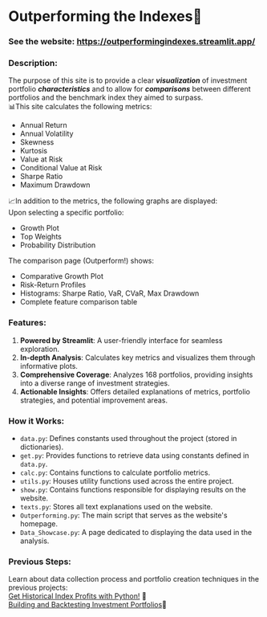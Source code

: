 # Outperforming the Indexes🚀
### See the website: https://outperformingindexes.streamlit.app/
### Description:
The purpose of this site is to provide a clear ***visualization*** of investment portfolio ***characteristics*** and to allow for ***comparisons*** between different portfolios and the benchmark index they aimed to surpass.  
📊This site calculates the following metrics:
- Annual Return
- Annual Volatility
- Skewness
- Kurtosis
- Value at Risk
- Conditional Value at Risk
- Sharpe Ratio
- Maximum Drawdown

📈In addition to the metrics, the following graphs are displayed:  
Upon selecting a specific portfolio:
- Growth Plot
- Top Weights
- Probability Distribution
 
The comparison page (Outperform!) shows:  
- Сomparative Growth Plot
- Risk-Return Profiles
- Histograms: Sharpe Ratio, VaR, CVaR, Max Drawdown
- Complete feature comparison table

### Features:
1. **Powered by Streamlit**: A user-friendly interface for seamless exploration.
2. **In-depth Analysis**: Calculates key metrics and visualizes them through informative plots.
3. **Comprehensive Coverage**: Analyzes 168 portfolios, providing insights into a diverse range of investment strategies.
4. **Actionable Insights**: Offers detailed explanations of metrics, portfolio strategies, and potential improvement areas.

### How it Works:
- ```data.py```: Defines constants used throughout the project (stored in dictionaries).
- ```get.py```: Provides functions to retrieve data using constants defined in ```data.py```.
- ```calc.py```: Contains functions to calculate portfolio metrics.
- ```utils.py```: Houses utility functions used across the entire project.
- ```show.py```: Contains functions responsible for displaying results on the website.
- ```texts.py```: Stores all text explanations used on the website.
- ```Outperforming.py```: The main script that serves as the website's homepage.
- ```Data_Showcase.py```: A page dedicated to displaying the data used in the analysis.

### Previous Steps:
Learn about data collection process and portfolio creation techniques in the previous projects:  
[Get Historical Index Profits with Python!](https://github.com/Bashlykov-Nikita/Companies-Returns) 🚀  
[Building and Backtesting Investment Portfolios](https://github.com/Bashlykov-Nikita/Creating-Portfolio)🚀

